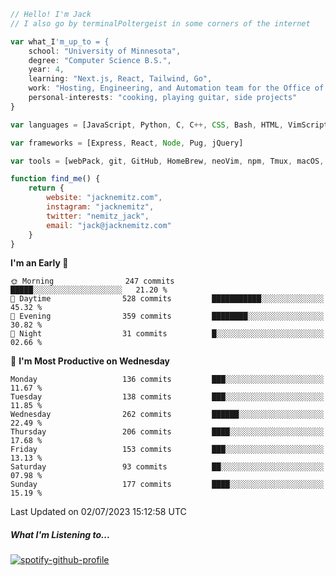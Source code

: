 ```javascript
// Hello! I'm Jack
// I also go by terminalPoltergeist in some corners of the internet

var what_I'm_up_to = {
    school: "University of Minnesota",
    degree: "Computer Science B.S.",
    year: 4,
    learning: "Next.js, React, Tailwind, Go",
    work: "Hosting, Engineering, and Automation team for the Office of Information Technology at UMN",
    personal-interests: "cooking, playing guitar, side projects"
}

var languages = [JavaScript, Python, C, C++, CSS, Bash, HTML, VimScript]

var frameworks = [Express, React, Node, Pug, jQuery]

var tools = [webPack, git, GitHub, HomeBrew, neoVim, npm, Tmux, macOS, Ubuntu, Docker, Nginx]

function find_me() {
    return {
        website: "jacknemitz.com",
        instagram: "jacknemitz",
        twitter: "nemitz_jack",
        email: "jack@jacknemitz.com"
    }
}
```

<!--START_SECTION:waka-->
**I'm an Early 🐤** 

```text
🌞 Morning                247 commits         █████░░░░░░░░░░░░░░░░░░░░   21.20 % 
🌆 Daytime                528 commits         ███████████░░░░░░░░░░░░░░   45.32 % 
🌃 Evening                359 commits         ████████░░░░░░░░░░░░░░░░░   30.82 % 
🌙 Night                  31 commits          █░░░░░░░░░░░░░░░░░░░░░░░░   02.66 % 
```
📅 **I'm Most Productive on Wednesday** 

```text
Monday                   136 commits         ███░░░░░░░░░░░░░░░░░░░░░░   11.67 % 
Tuesday                  138 commits         ███░░░░░░░░░░░░░░░░░░░░░░   11.85 % 
Wednesday                262 commits         ██████░░░░░░░░░░░░░░░░░░░   22.49 % 
Thursday                 206 commits         ████░░░░░░░░░░░░░░░░░░░░░   17.68 % 
Friday                   153 commits         ███░░░░░░░░░░░░░░░░░░░░░░   13.13 % 
Saturday                 93 commits          ██░░░░░░░░░░░░░░░░░░░░░░░   07.98 % 
Sunday                   177 commits         ████░░░░░░░░░░░░░░░░░░░░░   15.19 % 
```



 Last Updated on 02/07/2023 15:12:58 UTC
<!--END_SECTION:waka-->

##### What I'm Listening to...

[![spotify-github-profile](https://spotify-github-profile.vercel.app/api/view?uid=jack.nemitz&cover_image=true&show_offline=true&bar_color=53b14f&bar_color_cover=false&background_color=121212FF)](https://spotify-github-profile.vercel.app/api/view?uid=jack.nemitz&redirect=true)

